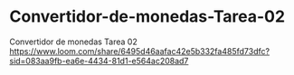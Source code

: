 # Convertidor-de-monedas-Tarea-02
Convertidor de monedas Tarea 02
https://www.loom.com/share/6495d46aafac42e5b332fa485fd73dfc?sid=083aa9fb-ea6e-4434-81d1-e564ac208ad7

